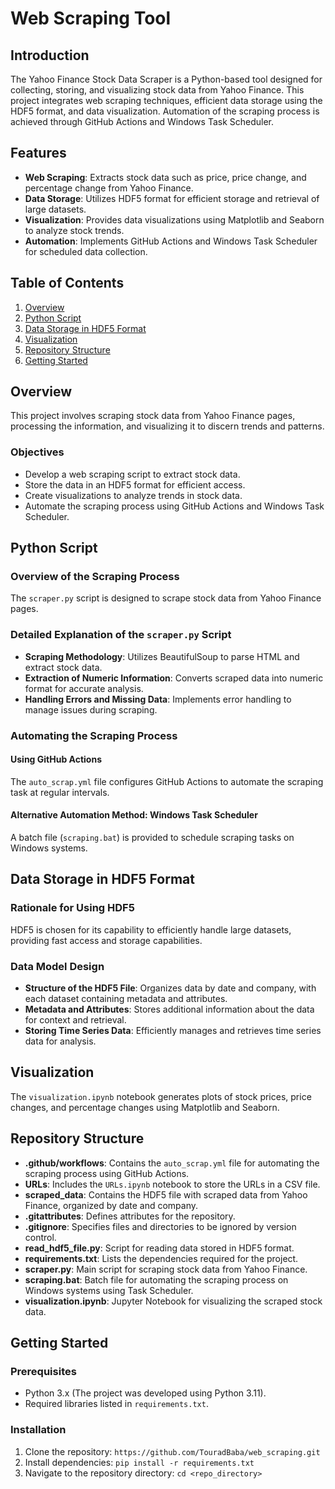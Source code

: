 # Web Scraping Tool

## Introduction

The Yahoo Finance Stock Data Scraper is a Python-based tool designed for collecting, storing, and visualizing stock data from Yahoo Finance. This project integrates web scraping techniques, efficient data storage using the HDF5 format, and data visualization. Automation of the scraping process is achieved through GitHub Actions and Windows Task Scheduler.

## Features

- **Web Scraping**: Extracts stock data such as price, price change, and percentage change from Yahoo Finance.
- **Data Storage**: Utilizes HDF5 format for efficient storage and retrieval of large datasets.
- **Visualization**: Provides data visualizations using Matplotlib and Seaborn to analyze stock trends.
- **Automation**: Implements GitHub Actions and Windows Task Scheduler for scheduled data collection.

## Table of Contents

1. [Overview](#Overview)
2. [Python Script](#python-script)
3. [Data Storage in HDF5 Format](#data-storage-in-hdf5-format)
4. [Visualization](#Visualization)
5. [Repository Structure](#repository-structure)
6. [Getting Started](#getting-started)

## Overview

This project involves scraping stock data from Yahoo Finance pages, processing the information, and visualizing it to discern trends and patterns.

### Objectives

- Develop a web scraping script to extract stock data.
- Store the data in an HDF5 format for efficient access.
- Create visualizations to analyze trends in stock data.
- Automate the scraping process using GitHub Actions and Windows Task Scheduler.

## Python Script

### Overview of the Scraping Process

The `scraper.py` script is designed to scrape stock data from Yahoo Finance pages.

### Detailed Explanation of the `scraper.py` Script

- **Scraping Methodology**: Utilizes BeautifulSoup to parse HTML and extract stock data.
- **Extraction of Numeric Information**: Converts scraped data into numeric format for accurate analysis.
- **Handling Errors and Missing Data**: Implements error handling to manage issues during scraping.

### Automating the Scraping Process

#### Using GitHub Actions

The `auto_scrap.yml` file configures GitHub Actions to automate the scraping task at regular intervals.

#### Alternative Automation Method: Windows Task Scheduler

A batch file (`scraping.bat`) is provided to schedule scraping tasks on Windows systems.

## Data Storage in HDF5 Format

### Rationale for Using HDF5

HDF5 is chosen for its capability to efficiently handle large datasets, providing fast access and storage capabilities.

### Data Model Design

- **Structure of the HDF5 File**: Organizes data by date and company, with each dataset containing metadata and attributes.
- **Metadata and Attributes**: Stores additional information about the data for context and retrieval.
- **Storing Time Series Data**: Efficiently manages and retrieves time series data for analysis.

## Visualization

The `visualization.ipynb` notebook generates plots of stock prices, price changes, and percentage changes using Matplotlib and Seaborn.

## Repository Structure

- **.github/workflows**: Contains the `auto_scrap.yml` file for automating the scraping process using GitHub Actions.
- **URLs**: Includes the `URLs.ipynb` notebook to store the URLs in a CSV file.
- **scraped_data**: Contains the HDF5 file with scraped data from Yahoo Finance, organized by date and company.
- **.gitattributes**: Defines attributes for the repository.
- **.gitignore**: Specifies files and directories to be ignored by version control.
- **read_hdf5_file.py**: Script for reading data stored in HDF5 format.
- **requirements.txt**: Lists the dependencies required for the project.
- **scraper.py**: Main script for scraping stock data from Yahoo Finance.
- **scraping.bat**: Batch file for automating the scraping process on Windows systems using Task Scheduler.
- **visualization.ipynb**: Jupyter Notebook for visualizing the scraped stock data.

## Getting Started

### Prerequisites

- Python 3.x (The project was developed using Python 3.11).
- Required libraries listed in `requirements.txt`.

### Installation

1. Clone the repository: `https://github.com/TouradBaba/web_scraping.git`
2. Install dependencies: `pip install -r requirements.txt`
3. Navigate to the repository directory: `cd <repo_directory>`
